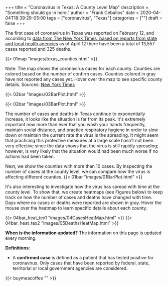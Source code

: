 +++
title = "Coronavirus in Texas: A County Level Map"
description = "Something should go in here."
author = "Frank Ceballos"
date = 2020-04-04T18:39:29-05:00
tags = ["coronavirus", "Texas"]
categories = [""]
draft = false
+++


The first case of coronavirus in Texas was reported on February 12, and according
to [data from The New York Times, based on reports from state and local health agencies](https://github.com/nytimes/covid-19-data)
as of April 12 there have been a total of 13,557 cases reported and 325 deaths.
<!--more-->

{{< 01map "images/texas_counties.html" >}}


Note: The map shows the coronavirus cases for each county. Counties are colored
based on the number of confirm cases. Counties colored in
gray have not reported any cases yet. Hover over the map to
see specific county details.
Sources: [New York Times](https://github.com/nytimes/covid-19-data)

{{< 02bar "images/02BarPlot.html" >}}

{{< 02bar "images/03BarPlot.html" >}}

The number of cases and deaths in Texas continue to exponentially increase, it looks like
the situation is far from its peak. It's extremely important now more than ever that you wash your hands
frequently, maintain social distance, and practice respiratory hygiene in order
to slow down or maintain the current rate the virus is the spreading. It might seem that practicing this
protective measures at a large scale hasn't not been very effective since the
data shows that the virus is still rapidly spreading; however,
is very likely that the situation would had been much worse if no actions had
been taken.

Next, we show the counties with more than 10 cases. By inspecting the number of
cases at the county level, we can compare how the virus is affecting different
counties.
{{< 01bar "images/01BarPlot.html" >}}

It's also interesting to investigate how the virus has spread with time at the
county level. To show that, we create heatmaps (see Figures below) to keep track on how
the number of cases and deaths have changed with time. Days where no cases or
deaths were reported are shown in gray. Hover the mouse over the heatmap to learn specific
details about each county.

{{< 04bar_heat_tex1 "images/04CasesHeatMap.html" >}}
{{< 04bar_heat_tex2 "images/05DeathsHeatMap.html" >}}

**When is the information updated?**
The information on this page is updated every morning.

**Definitions**:
* A **confirmed case** is defined as a patient that has tested positive for coronavirus.
Only cases that have been reported by federal, state, territorial or local government
agencies are considered.

{{< buymeacoffee "" >}}
